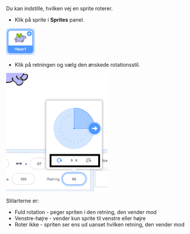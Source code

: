 Du kan indstille, hvilken vej en sprite roterer.

- Klik på sprite i **Sprites** panel.

![sprite fremhævet](images/click-sprite.png)

- Klik på retningen og vælg den ønskede rotationsstil.

![Forskellig rotationsstil](images/rotation-style.png)

Stilarterne er:

- Fuld rotation - peger spriten i den retning, den vender mod
- Venstre-højre - vender kun sprite til venstre eller højre
- Roter ikke - spriten ser ens ud uanset hvilken retning, den vender mod